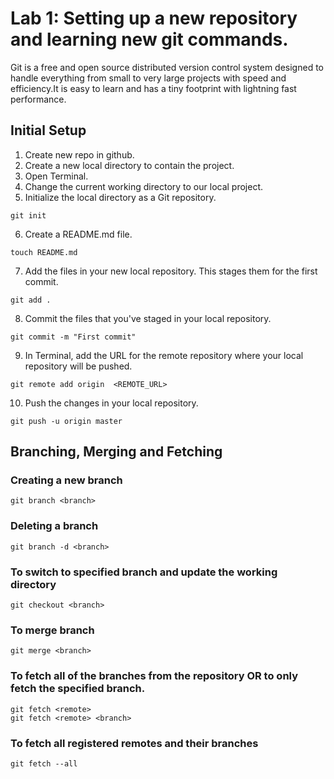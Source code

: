 # Lab 1: Setting up a new repository and learning new git commands.
Git is a free and open source distributed version control system designed to handle everything from small to very large projects with speed and efficiency.It is easy to learn and has a tiny footprint with lightning fast performance. 

## Initial Setup
1. Create new repo in github.
2. Create a new local directory to contain the project.
3. Open Terminal.
4. Change the current working directory to our local project.
5. Initialize the local directory as a Git repository.
```
git init
```
6. Create a README.md file.
``` 
touch README.md
```
7. Add the files in your new local repository. This stages them for the first commit.
```
git add .
```
8. Commit the files that you've staged in your local repository.
```
git commit -m "First commit"
```
9. In Terminal, add the URL for the remote repository where your local repository will be pushed.
```
git remote add origin  <REMOTE_URL> 
```
10. Push the changes in your local repository.
```
git push -u origin master
```

## Branching, Merging and Fetching
### Creating a new branch
```
git branch <branch>
```
### Deleting a branch
```
git branch -d <branch>
```
### To switch to specified branch and update the working directory
```
git checkout <branch>
```
### To merge branch
```
git merge <branch>
```
### To fetch all of the branches from the repository OR to only fetch the specified branch.
```
git fetch <remote>
git fetch <remote> <branch>
```
### To fetch  all registered remotes and their branches
```
git fetch --all
```






